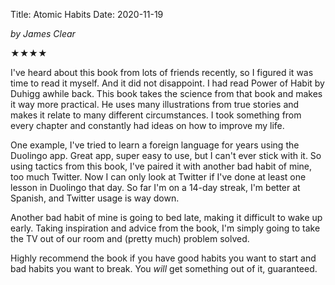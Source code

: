 Title: Atomic Habits
Date: 2020-11-19

_by James Clear_

★★★★

I've heard about this book from lots of friends recently, so I figured it was time to read it myself. And it did not disappoint. I had read Power of Habit by Duhigg awhile back. This book takes the science from that book and makes it way more practical. He uses many illustrations from true stories and makes it relate to many different circumstances. I took something from every chapter and constantly had ideas on how to improve my life.

One example, I've tried to learn a foreign language for years using the Duolingo app. Great app, super easy to use, but I can't ever stick with it. So using tactics from this book, I've paired it with another bad habit of mine, too much Twitter. Now I can only look at Twitter if I've done at least one lesson in Duolingo that day. So far I'm on a 14-day streak, I'm better at Spanish, and Twitter usage is way down.

Another bad habit of mine is going to bed late, making it difficult to wake up early. Taking inspiration and advice from the book, I'm simply going to take the TV out of our room and (pretty much) problem solved.

Highly recommend the book if you have good habits you want to start and bad habits you want to break. You _will_ get something out of it, guaranteed.
